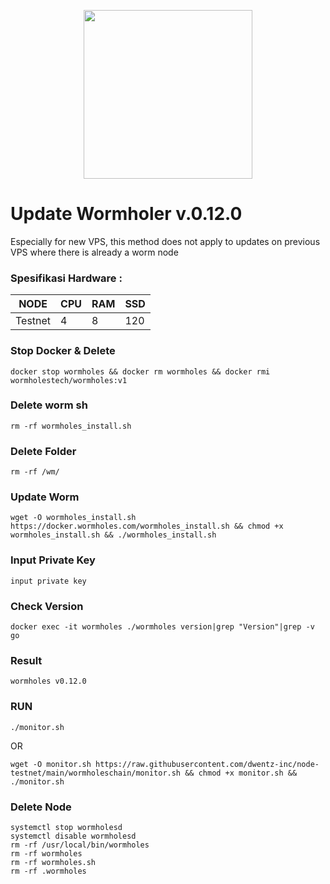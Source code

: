 <p align="center">
  <img width="270" height="auto" src="https://user-images.githubusercontent.com/108969749/201534786-9fd914e1-fe09-456f-b56a-4082da2ae687.jpeg">
</p>

# Update Wormholer v.0.12.0
Especially for new VPS, this method does not apply to updates on previous VPS where there is already a worm node

### Spesifikasi Hardware :
NODE  | CPU     | RAM      | SSD     |
| ------------- | ------------- | ------------- | -------- |
| Testnet | 4          | 8         | 120  |

### Stop Docker & Delete
```
docker stop wormholes && docker rm wormholes && docker rmi wormholestech/wormholes:v1
```
### Delete worm sh
```
rm -rf wormholes_install.sh
```
### Delete Folder
```
rm -rf /wm/
```
### Update Worm
```
wget -O wormholes_install.sh https://docker.wormholes.com/wormholes_install.sh && chmod +x wormholes_install.sh && ./wormholes_install.sh
```
### Input Private Key
```
input private key
```
### Check Version
```
docker exec -it wormholes ./wormholes version|grep "Version"|grep -v go
```
### Result
```
wormholes v0.12.0
```
### RUN
```
./monitor.sh
```
OR 
```
wget -O monitor.sh https://raw.githubusercontent.com/dwentz-inc/node-testnet/main/wormholeschain/monitor.sh && chmod +x monitor.sh && ./monitor.sh
```
### Delete Node
```
systemctl stop wormholesd
systemctl disable wormholesd
rm -rf /usr/local/bin/wormholes
rm -rf wormholes
rm -rf wormholes.sh
rm -rf .wormholes
```
